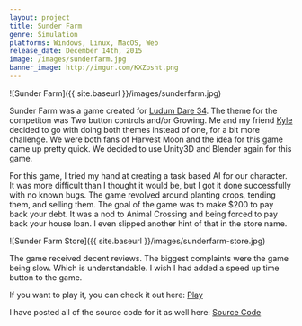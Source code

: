```yaml
---
layout: project
title: Sunder Farm
genre: Simulation
platforms: Windows, Linux, MacOS, Web
release_date: December 14th, 2015
image: /images/sunderfarm.jpg
banner_image: http://imgur.com/KXZosht.png
---
```

![Sunder Farm]({{ site.baseurl }}/images/sunderfarm.jpg)

Sunder Farm was a game created for [Ludum Dare 34](http://ludumdare.com/compo/2015/12/09/welcome-to-ludum-dare-34/). 
The theme for the competiton was Two button controls and/or Growing. Me and my friend [Kyle](https://twitter.com/Kyle_Crafty) decided to go with doing both themes instead of one, for a bit more challenge.
We were both fans of Harvest Moon and the idea for this game came up pretty quick. We decided to use Unity3D and Blender again for this game.

For this game, I tried my hand at creating a task based AI for our character. It was more difficult than I thought it would be, but I got it done successfully with no known bugs.
The game revolved around planting crops, tending them, and selling them. The goal of the game was to make $200 to pay back your debt. It was a nod to Animal Crossing and being forced to pay back your house loan. I even slipped another hint of that in the store name.

![Sunder Farm Store]({{ site.baseurl }}/images/sunderfarm-store.jpg)

The game received decent reviews. The biggest complaints were the game being slow. Which is understandable. I wish I had added a speed up time button to the game.

If you want to play it, you can check it out here:
[Play](http://ludumdare.com/compo/ludum-dare-34/?action=preview&uid=39888)

I have posted all of the source code for it as well here:
[Source Code](https://github.com/BudaDude/Ludum-Dare-34)
